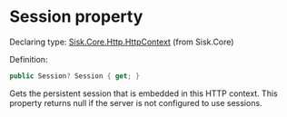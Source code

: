 <!--

Copyrights 2023 Sisk Framework - CypherPotato
Published under MIT license

!!! DO NOT EDIT THIS FILE !!!
This file was generated by a tool in the Sisk package. To edit the information in this documentation,
edit the XML documentation present in the Sisk source code.

-->


# Session property

Declaring type: [Sisk.Core.Http.HttpContext](/read?q=/contents/spec/Sisk.Core.Http.HttpContext.md) (from Sisk.Core)


Definition:

```cs
public Session? Session { get; }
```

Gets the persistent session that is embedded in this HTTP context. This property returns null if the server is not configured to use sessions.

